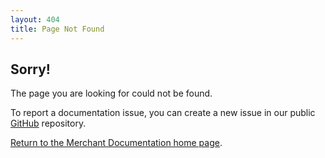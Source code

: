 ```yaml
---
layout: 404
title: Page Not Found
---
```


## Sorry!

The page you are looking for could not be found.

To report a documentation issue, you can create a new issue in our public [GitHub](https://github.com/magento/merchdocs) repository.

[Return to the Merchant Documentation home page]({{site.baseurl}}/).
